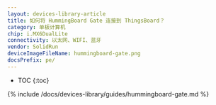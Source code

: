 ```yaml
---
layout: devices-library-article
title: 如何将 HummingBoard Gate 连接到 ThingsBoard？
category: 单板计算机
chip: i.MX6DualLite
connectivity: 以太网、WIFI、蓝牙
vendor: SolidRun
deviceImageFileName: hummingboard-gate.png
docsPrefix: pe/
---
```



* TOC
{:toc}

{% include /docs/devices-library/guides/hummingboard-gate.md %}